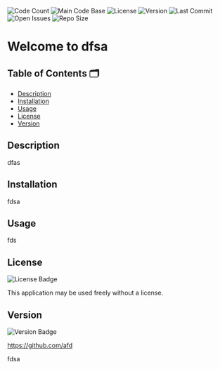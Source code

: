 
  ![Code Count](https://img.shields.io/github/languages/count/afd/afds) 
  ![Main Code Base](https://img.shields.io/github/languages/top/afd/afds) 
  ![License](https://img.shields.io/badge/license-None-blue) 
  ![Version](https://img.shields.io/badge/license--red) 
  ![Last Commit](https://img.shields.io/github/last-commit/afd/afds) 
  ![Open Issues](https://img.shields.io/github/issues-raw/afd/afds) 
  ![Repo Size](https://img.shields.io/github/repo-size/afd/afds)

  # Welcome to dfsa


  ## Table of Contents 🗂

  * [Description](#Description)
  * [Installation](#Installation)
  * [Usage](#Usage)
  * [License](#License)
  * [Version](#Version)


  ## Description

  dfas


  ## Installation

  fdsa


  ## Usage

  fds


  ## License

  ![License Badge](https://img.shields.io/badge/license-None-blue)

  This application may be used freely without a license.

  ## Version

  ![Version Badge](https://img.shields.io/badge/version--red)


  https://github.com/afd 

  fdsa

  